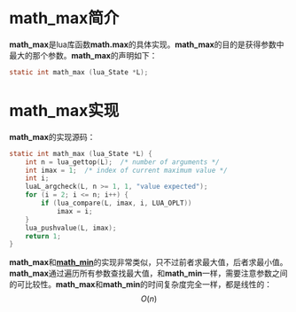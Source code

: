 # math_max简介

**math_max**是lua库函数**math.max**的具体实现。**math_max**的目的是获得参数中最大的那个参数。**math_max**的声明如下：

```c
static int math_max (lua_State *L);
```

# math_max实现

**math_max**的实现源码：

```c
static int math_max (lua_State *L) {
    int n = lua_gettop(L);  /* number of arguments */
    int imax = 1;  /* index of current maximum value */
    int i;
    luaL_argcheck(L, n >= 1, 1, "value expected");
    for (i = 2; i <= n; i++) {
        if (lua_compare(L, imax, i, LUA_OPLT))
            imax = i;
    }
    lua_pushvalue(L, imax);
    return 1;
}
```

**math_max**和[**math_min**](https://coderdeepwater.cn/lua/lua53codes/lmathlib_c/math_min/)的实现非常类似，只不过前者求最大值，后者求最小值。**math_max**通过遍历所有参数查找最大值，和**math_min**一样，需要注意参数之间的可比较性。**math_max**和**math_min**的时间复杂度完全一样，都是线性的：
$$
O(n)
$$
